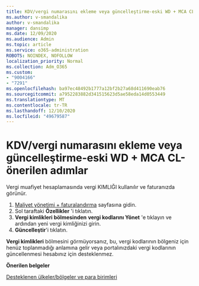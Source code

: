 ```yaml
---
title: KDV/vergi numarasını ekleme veya güncelleştirme-eski WD + MCA CL _ önerilen adımlar
ms.author: v-smandalika
author: v-smandalika
manager: dansimp
ms.date: 12/09/2020
ms.audience: Admin
ms.topic: article
ms.service: o365-administration
ROBOTS: NOINDEX, NOFOLLOW
localization_priority: Normal
ms.collection: Adm_O365
ms.custom:
- "9004166"
- "7291"
ms.openlocfilehash: ba97ec48492b1777a12bf2b27a68d411690eab76
ms.sourcegitcommit: a7952283882d341515623d5ae58eda14d0553449
ms.translationtype: MT
ms.contentlocale: tr-TR
ms.lasthandoff: 12/10/2020
ms.locfileid: "49679587"
---
```

# <a name="add-or-update-vattax-id---legacy-wd--mca-cl---recommended-steps"></a>KDV/vergi numarasını ekleme veya güncelleştirme-eski WD + MCA CL-önerilen adımlar

Vergi muafiyet hesaplamasında vergi KIMLIĞI kullanılır ve faturanızda görünür.

1. [Maliyet yönetimi + faturalandırma](https://ms.portal.azure.com/#blade/Microsoft_Azure_GTM/ModernBillingMenuBlade/Overview) sayfasına gidin. 
2. Sol taraftaki **Özellikler** 'i tıklatın. 
3. **Vergi kimlikleri bölmesinden** **vergi kodlarını Yönet** 'e tıklayın ve ardından yeni vergi kimliğinizi girin.
4. **Güncelleştir**'i tıklatın. 

**Vergi kimlikleri** bölmesini görmüyorsanız, bu, vergi kodlarının bölgeniz için henüz toplanmadığı anlamına gelir veya portalınızdaki vergi kodlarının güncellenmesi hesabınız için desteklenmez.

**Önerilen belgeler**

[Desteklenen ülkeler/bölgeler ve para birimleri](https://azure.microsoft.com/pricing/faq/)

